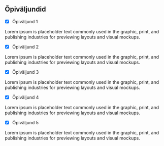 
## Õpiväljundid

- [x] Õpiväljund 1

Lorem ipsum is placeholder text commonly used in the graphic, print, and publishing industries for previewing layouts and visual mockups.
- [x] Õpiväljund 2

Lorem ipsum is placeholder text commonly used in the graphic, print, and publishing industries for previewing layouts and visual mockups.
- [x] Õpiväljund 3

Lorem ipsum is placeholder text commonly used in the graphic, print, and publishing industries for previewing layouts and visual mockups.
- [x] Õpiväljund 4

Lorem ipsum is placeholder text commonly used in the graphic, print, and publishing industries for previewing layouts and visual mockups.
- [x] Õpiväljund 5

Lorem ipsum is placeholder text commonly used in the graphic, print, and publishing industries for previewing layouts and visual mockups.
